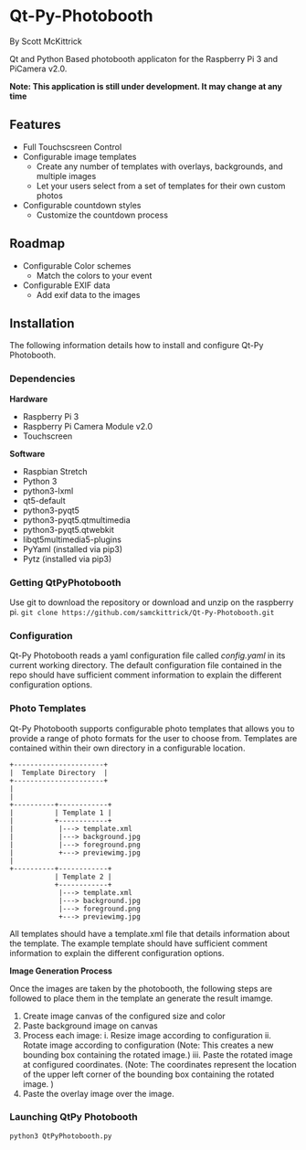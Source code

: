 # Qt-Py-Photobooth
By Scott McKittrick

Qt and Python Based photobooth applicaton for the Raspberry Pi 3 and PiCamera v2.0.

**Note: This application is still under development. It may change at any time**

## Features
* Full Touchscsreen Control
* Configurable image templates
  * Create any number of templates with overlays, backgrounds, and multiple images
  * Let your users select from a set of templates for their own custom photos
* Configurable countdown styles
  * Customize the countdown process

## Roadmap
* Configurable Color schemes
  * Match the colors to your event
* Configurable EXIF data
  * Add exif data to the images

## Installation
The following information details how to install and configure Qt-Py Photobooth.

### Dependencies
**Hardware**

* Raspberry Pi 3
* Raspberry Pi Camera Module v2.0 
* Touchscreen

**Software**

* Raspbian Stretch
* Python 3
* python3-lxml
* qt5-default
* python3-pyqt5
* python3-pyqt5.qtmultimedia
* python3-pyqt5.qtwebkit
* libqt5multimedia5-plugins
* PyYaml (installed via pip3)
* Pytz (installed via pip3)

### Getting QtPyPhotobooth
Use git to download the repository or download and unzip on the raspberry pi.
`git clone https://github.com/samckittrick/Qt-Py-Photobooth.git`

### Configuration
Qt-Py Photobooth reads a yaml configuration file called *config.yaml* in its current working directory. The default configuration file contained in the repo should have sufficient comment information to explain the different configuration options. 

### Photo Templates
Qt-Py Photobooth supports configurable photo templates that allows you to provide a range of photo formats for the user to choose from. Templates are contained within their own directory in a configurable location.

```
+----------------------+
|  Template Directory  |
+----------------------+
|
|
+----------+------------+
|          | Template 1 |
|          +------------+
|           |---> template.xml
|           |---> background.jpg
|           |---> foreground.png
|           +---> previewimg.jpg
|
+----------+------------+
           | Template 2 |
           +------------+
            |---> template.xml
            |---> background.jpg
            |---> foreground.png
            +---> previewimg.jpg
```

All templates should have a template.xml file that details information about the template. The example template should have sufficient comment information to explain the different configuration options.

**Image Generation Process**

Once the images are taken by the photobooth, the following steps are followed to place them in the template an generate the result imamge.

1. Create image canvas of the configured size and color
2. Paste background image on canvas
3. Process each image:
   i. Resize image according to configuration
   ii. Rotate image according to configuration (Note: This creates a new bounding box containing the rotated image.)
   iii. Paste the rotated image at configured coordinates. (Note: The coordinates represent the location of the upper left corner of the bounding box containing the rotated image. )
4. Paste the overlay image over the image. 

### Launching QtPy Photobooth
`python3 QtPyPhotobooth.py`
